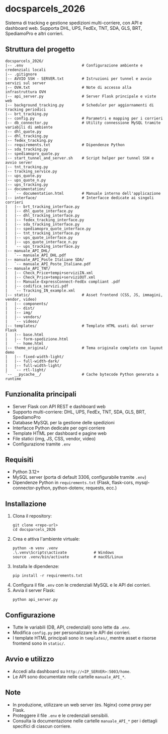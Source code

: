 # docsparcels_2026

Sistema di tracking e gestione spedizioni multi-corriere, con API e dashboard web. Supporta DHL, UPS, FedEx, TNT, SDA, GLS, BRT, SpediamoPro e altri corrieri.

## Struttura del progetto

```
docsparcels_2026/
|-- .env                          # Configurazione ambiente e credenziali locali
|-- .gitignore
|-- AVVIO SSH - SERVER.txt        # Istruzioni per tunnel e avvio servizi sul server
|-- OVH.txt                       # Note di accesso alla infrastruttura OVH
|-- api_server.py                 # Server Flask principale e viste web
|-- background_tracking.py        # Scheduler per aggiornamenti di tracking periodici
|-- brt_tracking.py
|-- config.py                     # Parametri e mapping per i corrieri
|-- db_connector.py               # Utility connessione MySQL tramite variabili di ambiente
|-- dhl_quote.py
|-- dhl_tracking.py
|-- fedex_tracking.py
|-- requirements.txt              # Dipendenze Python
|-- sda_tracking.py
|-- spediamopro_quote.py
|-- start_tunnel_and_server.sh    # Script helper per tunnel SSH e avvio server
|-- tnt_tracking.py
|-- tracking_service.py
|-- ups_quote.py
|-- ups_quote_n.py
|-- ups_tracking.py
|-- documentation/
|   `-- documentation.html        # Manuale interno dell'applicazione
|-- interface/                    # Interfacce dedicate ai singoli corrieri
|   |-- brt_tracking_interface.py
|   |-- dhl_quote_interface.py
|   |-- dhl_tracking_interface.py
|   |-- fedex_tracking_interface.py
|   |-- sda_tracking_interface.py
|   |-- spediamopro_quote_interface.py
|   |-- tnt_tracking_interface.py
|   |-- ups_quote_interface.py
|   |-- ups_quote_interface_n.py
|   `-- ups_tracking_interface.py
|-- manuale_API_DHL/
|   `-- manuale_API_DHL.pdf
|-- manuale_API_Poste Italiane SDA/
|   `-- manuale_API_Poste_Italiane.pdf
|-- manuale_API_TNT/
|   |-- Check_Price+tempi+serviziIN.xml
|   |-- Check_Price+tempi+serviziOUT.xml
|   |-- Manuale-ExpressConnect-FedEx compliant .pdf
|   |-- codifica_servizi.pdf
|   `-- Tracking_IN_example.xml
|-- static/                       # Asset frontend (CSS, JS, immagini, vendor, video)
|   |-- components/
|   |-- dist/
|   |-- img/
|   |-- vendors/
|   `-- videos/
|-- templates/                    # Template HTML usati dal server Flask
|   |-- base.html
|   |-- form-spedizione.html
|   `-- home.html
|-- theme_original/               # Tema originale completo con layout demo
|   |-- fixed-width-light/
|   |-- full-width-dark/
|   |-- full-width-light/
|   `-- rtl-light/
`-- __pycache__/                  # Cache bytecode Python generata a runtime
```

## Funzionalita principali
- Server Flask con API REST e dashboard web
- Supporto multi-corriere: DHL, UPS, FedEx, TNT, SDA, GLS, BRT, SpediamoPro
- Database MySQL per la gestione delle spedizioni
- Interfacce Python dedicate per ogni corriere
- Template HTML per dashboard e pagine web
- File statici (img, JS, CSS, vendor, video)
- Configurazione tramite `.env`

## Requisiti
- Python 3.12+
- MySQL server (porta di default 3306, configurabile tramite `.env`)
- Dipendenze Python in `requirements.txt` (Flask, flask-cors, mysql-connector-python, python-dotenv, requests, ecc.)

## Installazione
1. Clona il repository:
   ```
   git clone <repo-url>
   cd docsparcels_2026
   ```
2. Crea e attiva l'ambiente virtuale:
   ```
   python -m venv .venv
   .\.venv\Scripts\activate            # Windows
   source .venv/bin/activate           # macOS/Linux
   ```
3. Installa le dipendenze:
   ```
   pip install -r requirements.txt
   ```
4. Configura il file `.env` con le credenziali MySQL e le API dei corrieri.
5. Avvia il server Flask:
   ```
   python api_server.py
   ```

## Configurazione
- Tutte le variabili (DB, API, credenziali) sono lette da `.env`.
- Modifica `config.py` per personalizzare le API dei corrieri.
- I template HTML principali sono in `templates/`, mentre asset e risorse frontend sono in `static/`.

## Avvio e utilizzo
- Accedi alla dashboard su `http://<IP_SERVER>:5003/home`.
- Le API sono documentate nelle cartelle `manuale_API_*`.

## Note
- In produzione, utilizzare un web server (es. Nginx) come proxy per Flask.
- Proteggere il file `.env` e le credenziali sensibili.
- Consulta la documentazione nelle cartelle `manuale_API_*` per i dettagli specifici di ciascun corriere.
